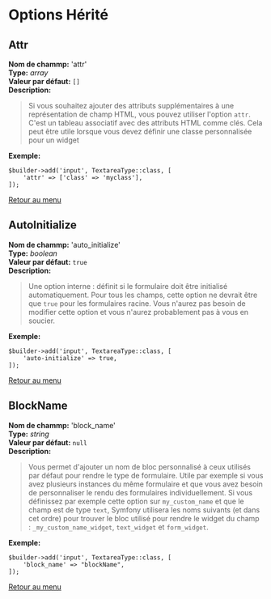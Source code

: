 # Options Hérité

## Attr
**Nom de chammp:** 'attr'<br>
**Type:** *array*<br>
**Valeur par défaut:** `[]`<br>
**Description:**
> Si vous souhaitez ajouter des attributs supplémentaires à une représentation de champ HTML, vous pouvez utiliser l'option `attr`. C'est un tableau associatif avec des attributs HTML comme clés. Cela peut être utile lorsque vous devez définir une classe personnalisée pour un widget

**Exemple:**
```
$builder->add('input', TextareaType::class, [
    'attr' => ['class' => 'myclass'],
]);
```
<a href="#" class="btn btn-neutral float-right">Retour au menu</a>

## AutoInitialize
**Nom de chammp:** 'auto_initialize'<br>
**Type:** *boolean*<br>
**Valeur par défaut:** `true`<br>
**Description:**
> Une option interne : définit si le formulaire doit être initialisé automatiquement. Pour tous les champs, cette option ne devrait être que `true` pour les formulaires racine. Vous n'aurez pas besoin de modifier cette option et vous n'aurez probablement pas à vous en soucier.

**Exemple:**
```
$builder->add('input', TextareaType::class, [
    'auto-initialize' => true,
]);
```
<a href="#" class="btn btn-neutral float-right">Retour au menu</a>

## BlockName
**Nom de chammp:** 'block_name'<br>
**Type:** *string*<br>
**Valeur par défaut:** `null`<br>
**Description:**
> Vous permet d'ajouter un nom de bloc personnalisé à ceux utilisés par défaut pour rendre le type de formulaire. Utile par exemple si vous avez plusieurs instances du même formulaire et que vous avez besoin de personnaliser le rendu des formulaires individuellement.
>Si vous définissez par exemple cette option sur `my_custom_name` et que le champ est de type `text`, Symfony utilisera les noms suivants (et dans cet ordre) pour trouver le bloc utilisé pour rendre le widget du champ : `_my_custom_name_widget`, `text_widget` et `form_widget`.

**Exemple:**
```
$builder->add('input', TextareaType::class, [
    'block_name' => "blockName",
]);
```
<a href="#" class="btn btn-neutral float-right">Retour au menu</a>
